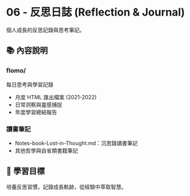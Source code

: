 # 06 - 反思日誌 (Reflection & Journal)

個人成長的反思記錄與思考筆記。

## 📚 內容說明

### flomo/

每日思考與學習記錄

- 月度 HTML 匯出檔案 (2021-2022)
- 日常洞察與靈感捕捉
- 年度學習總結報告

### 讀書筆記

- Notes-book-Lost-in-Thought.md：沉思錄讀書筆記
- 其他哲學與自省類書籍筆記

## 🎯 學習目標

培養反思習慣，記錄成長軌跡，從經驗中萃取智慧。
